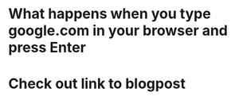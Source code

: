 # What happens when you type google.com in your browser and press Enter
# Check out link to blogpost

